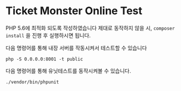 Ticket Monster Online Test
===

PHP 5.6에 최적화 되도록 작성하였습니다
제대로 동작하지 않을 시, `composer install` 을 진행 후 실행하시면 됩니다.

다음 명령어를 통해 내장 서버를 작동시켜서 테스트할 수 있습니다

`php -S 0.0.0.0:8001 -t public`


다음 명령어를 통해 유닛테스트를 동작시켜볼 수 있습니다.

`./vendor/bin/phpunit`
